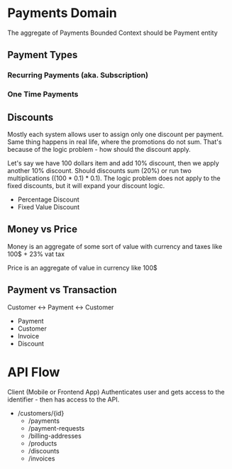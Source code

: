 # Payments Domain

The aggregate of Payments Bounded Context should be Payment entity 

## Payment Types
### Recurring Payments (aka. Subscription)

### One Time Payments

## Discounts

Mostly each system allows user to assign only one discount per payment. Same thing happens in real life,
where the promotions do not sum. That's because of the logic problem - how should the discount apply.

Let's say we have 100 dollars item and add 10% discount, then we apply another 10% discount.
Should discounts sum (20%) or run two multiplications ((100 * 0.1) * 0.1).
The logic problem does not apply to the fixed discounts, but it will expand your discount logic.

* Percentage Discount
* Fixed Value Discount

## Money vs Price

Money is an aggregate of some sort of value with currency and taxes like 100$ + 23% vat tax

Price is an aggregate of value in currency like 100$

## Payment vs Transaction

Customer <-> Payment <-> Customer

* Payment
* Customer
* Invoice
* Discount

# API Flow

Client (Mobile or Frontend App) Authenticates user and gets access to the identifier - then has access to the API.

* /customers/{id}
  * /payments
  * /payment-requests
  * /billing-addresses
  * /products
  * /discounts
  * /invoices
